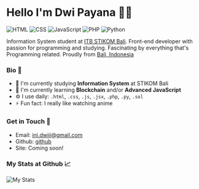 # Hello I'm Dwi Payana 👋🏻

![HTML][url-badge-html]
![CSS][url-badge-css]
![JavaScript][url-badge-javascript]
![PHP][url-badge-php]
![Python][url-badge-python]

Information System student at [ITB STIKOM Bali][url-university]. 
Front-end developer with passion for programming and studying.
Fascinating by everything that's Programming related.
Proudly from [Bali, Indonesia][url-map]

### Bio 🧾

- 🔭 I'm currently studying **Information System** at STIKOM Bali
- 🌱 I'm currently learning **Blockchain** and/or **Advanced JavaScript**
- ⚙️ I use daily: `.html`, `.css`, `.js`, `.jsx`, `.php`, `.py`, `.sol`
- ⚡ Fun fact: I really like watching anime

### Get in Touch 📧

- Email: [ini.dwiii@gmail.com][url-social-email]
- Github: [github][url-social-github]
- Site: Coming soon!

### My Stats at Github 📈

![My Stats][url-asset-stats]

[url-asset-stats]: https://github-readme-stats.vercel.app/api?username=wipaaa&show_icons=true&hide_border=true&theme=dark

[url-badge-html]: https://img.shields.io/badge/HTML-Intermediate-orange
[url-badge-css]: https://img.shields.io/badge/CSS-Intermediate-blue
[url-badge-javascript]: https://img.shields.io/badge/JavaScript-Intermediate-yellow
[url-badge-php]: https://img.shields.io/badge/PHP-Intermediate-blue
[url-badge-python]: https://img.shields.io/badge/Python-Beginner-cyan

[url-social-github]: https://github.com/wipaaa
[url-social-email]: mailto:ini.dwiii@gmail.com

[url-map]: https://goo.gl/maps/kfQTAYw1PDgvb51n9
[url-university]: https://stikom-bali.ac.id/
